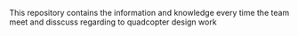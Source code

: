 This repository contains the information and knowledge every time the team meet and disscuss regarding to quadcopter design work
